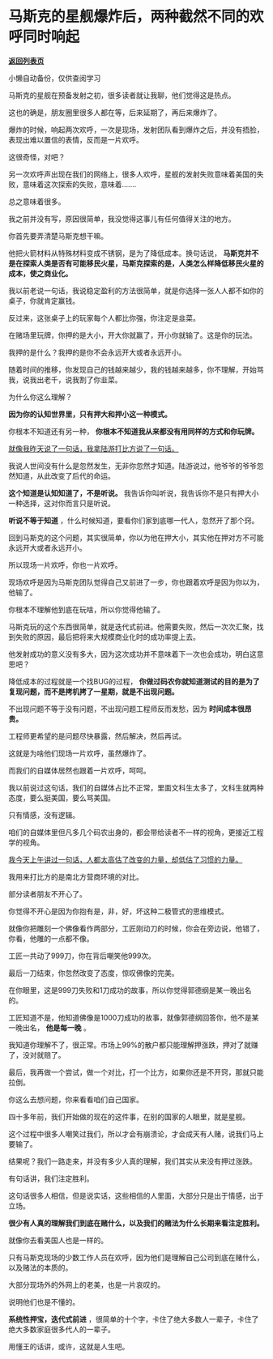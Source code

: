 # 马斯克的星舰爆炸后，两种截然不同的欢呼同时响起

[**返回列表页**](/gzh/记忆承载3)

小懒自动备份，仅供查阅学习

马斯克的星舰在预备发射之初，很多读者就让我聊，他们觉得这是热点。  

这也的确是，朋友圈里很多人都在等，后来延期了，再后来爆炸了。

爆炸的时候，响起两次欢呼，一次是现场，发射团队看到爆炸之后，并没有捂脸，表现出难以置信的表情，反而是一片欢呼。

这很奇怪，对吧？

另一次欢呼声出现在我们的网络上，很多人欢呼，星舰的发射失败意味着美国的失败，意味着这次探索的失败，意味着.......

总之意味着很多。

我之前并没有写，原因很简单，我没觉得这事儿有任何值得关注的地方。

你首先要弄清楚马斯克想干嘛。

他把火箭材料从特殊材料变成不锈钢，是为了降低成本。换句话说，
**马斯克并不是在探索人类是否有可能移民火星，马斯克探索的是，人类怎么样降低移民火星的成本，使之商业化。**

我以前老说一句话，我说稳定盈利的方法很简单，就是你选择一张人人都不如你的桌子，你就肯定赢钱。

反过来，这张桌子上的玩家每个人都比你强，你注定是韭菜。

在赌场里玩牌，你押的是大小，开大你就赢了，开小你就输了。这是你的玩法。

我押的是什么？我押的是你不会永远开大或者永远开小。

随着时间的推移，你发现自己的钱越来越少，我的钱越来越多，你不理解，开始骂我，说我出老千，说我割了你韭菜。

为什么你这么理解？

 **因为你的认知世界里，只有押大和押小这一种模式。**

你根本不知道还有另一种， **你根本不知道我从来都没有用同样的方式和你玩牌。**

[就像我昨天说了一句话，我拿陆游打比方说了一句话。](http://mp.weixin.qq.com/s?__biz=MzU0MjYwNDU2Mw==&mid=2247510591&idx=1&sn=78ca6836edbaecd29c84978aaeb800de&chksm=fb1ac643cc6d4f553d379791c0c8b1b40391c05e8de9c7b80ce5073c7ef144548be25f0deb27&scene=21#wechat_redirect)

我说人世间没有什么是忽然发生，无非你忽然才知道。陆游说过，他爷爷的爷爷忽然知道，从此改变了后代的命运。  

 **这个知道是认知知道了，不是听说。** 我告诉你叫听说，我告诉你不是只有押大小一种选择，这对你而言只是听说。

 **听说不等于知道** ，什么时候知道，要看你们家到底哪一代人，忽然开了那个窍。

回到马斯克的这个问题，其实很简单，你以为他在押大小，其实他在押对方不可能永远开大或者永远开小。

所以现场一片欢呼，你也一片欢呼。

现场欢呼是因为马斯克团队觉得自己又前进了一步，你也跟着欢呼是因为你以为，他输了。

你根本不理解他到底在玩啥，所以你觉得他输了。

马斯克玩的这个东西很简单，就是迭代式前进。他需要失败，然后一次次汇聚，找到失败的原因，最后把将来大规模商业化时的成功率提上去。

他发射成功的意义没有多大，因为这次成功并不意味着下一次也会成功，明白这意思吧？

降低成本的过程就是一个找BUG的过程， **你做过码农你就知道测试的目的是为了复现问题，而不是拷机拷了一星期，就是不出现问题。**

不出现问题不等于没有问题，不出现问题工程师反而发愁，因为 **时间成本很昂贵。**

工程师更希望的是问题尽快暴露，然后解决，然后再试。

这就是为啥他们现场一片欢呼，虽然爆炸了。

而我们的自媒体居然也跟着一片欢呼，呵呵。

我以前说过这句话，我们的自媒体占比不正常，里面文科生太多了，文科生就两种态度，要么挺美国，要么骂美国。

只有情感，没有逻辑。

咱们的自媒体里但凡多几个码农出身的，都会带给读者不一样的视角，更接近工程学的视角。

[我今天上午讲过一句话，人都太高估了改变的力量，却低估了习惯的力量。](http://mp.weixin.qq.com/s?__biz=MzU0MjYwNDU2Mw==&mid=2247510592&idx=1&sn=bfb80947b58f14053caefc43ae4d60f4&chksm=fb1ac63ccc6d4f2a65fbcbe79e5ab11601613a592f43e69d703e82c4c8ef6e1aecd9ec07dae5&scene=21#wechat_redirect)

我用来打比方的是南北方营商环境的对比。  

部分读者朋友不开心了。

你觉得不开心是因为你抱有是，非，好，坏这种二极管式的思维模式。  

就像你把雕刻一个佛像看作两部分，工匠刚动刀的时候，你会在旁边说，他错了，你看，他雕的一点都不像。

工匠一共动了999刀，你在背后嘲笑他999次。

最后一刀结束，你忽然改变了态度，惊叹佛像的完美。

在你眼里，这是999刀失败和1刀成功的故事，所以你觉得郭德纲是某一晚出名的。

工匠知道不是，他知道佛像是1000刀成功的故事，就像郭德纲回答你，他不是某一晚出名， **他是每一晚** 。

我知道你理解不了，很正常。市场上99%的散户都只能理解押涨跌，押对了就赚了，没对就赔了。

最后，我再做一个尝试，做一个对比，打一个比方，如果你还是不开窍，那就只能拉倒。

你这么去想问题，你来看看咱们自己国家。  

四十多年前，我们开始做的现在的这件事，在别的国家的人眼里，就是星舰。

这个过程中很多人嘲笑过我们，所以才会有崩溃论，才会成天有人赌，说我们马上要输了。

结果呢？我们一路走来，并没有多少人真的理解，我们其实从来没有押过涨跌。

有句话讲，我们注定胜利。

这句话很多人相信，但是说实话，这些相信的人里面，大部分只是出于情感，出于立场。

 **很少有人真的理解我们到底在赌什么，以及我们的赌法为什么长期来看注定胜利。**

就像你去看美国人也是一样的。

只有马斯克现场的少数工作人员在欢呼，因为他们是理解自己公司到底在赌什么，以及赌法的本质的。

大部分现场外的外网上的老美，也是一片哀叹的。

说明他们也是不懂的。

 **系统性押宝，迭代式前进** ，很简单的十个字，卡住了绝大多数人一辈子，卡住了绝大多数家庭很多代人的一辈子。  

用懂王的话讲，或许，这就是人生吧。

